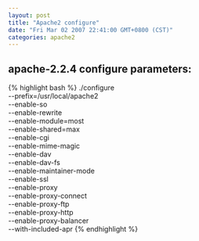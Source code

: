 ```yaml
---
layout: post
title: "Apache2 configure"
date: "Fri Mar 02 2007 22:41:00 GMT+0800 (CST)"
categories: apache2
---
```


apache-2.2.4 configure parameters:
-----

{% highlight bash %}
./configure \
--prefix=/usr/local/apache2 \
--enable-so \
--enable-rewrite \
--enable-module=most \
--enable-shared=max \
--enable-cgi \
--enable-mime-magic \
--enable-dav \
--enable-dav-fs \
--enable-maintainer-mode \
--enable-ssl \
--enable-proxy \
--enable-proxy-connect \
--enable-proxy-ftp \
--enable-proxy-http \
--enable-proxy-balancer \
--with-included-apr
{% endhighlight %}
